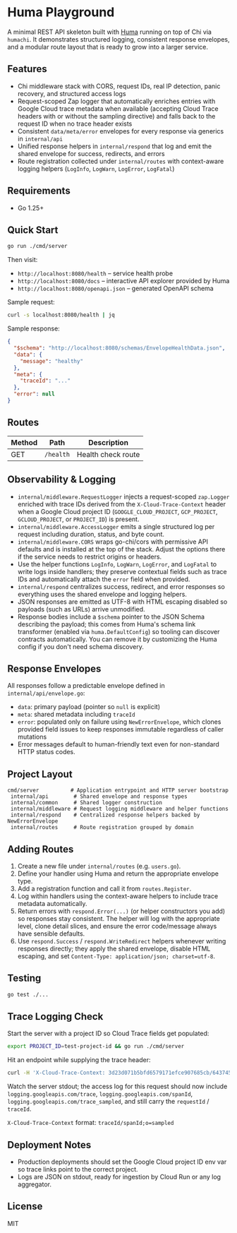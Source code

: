 # Huma Playground

A minimal REST API skeleton built with [Huma](https://github.com/danielgtaylor/huma) running on top of Chi via `humachi`. It demonstrates structured logging, consistent response envelopes, and a modular route layout that is ready to grow into a larger service.

## Features
- Chi middleware stack with CORS, request IDs, real IP detection, panic recovery, and structured access logs
- Request-scoped Zap logger that automatically enriches entries with Google Cloud trace metadata when available (accepting Cloud Trace headers with or without the sampling directive) and falls back to the request ID when no trace header exists
- Consistent `data/meta/error` envelopes for every response via generics in `internal/api`
- Unified response helpers in `internal/respond` that log and emit the shared envelope for success, redirects, and errors
- Route registration collected under `internal/routes` with context-aware logging helpers (`LogInfo`, `LogWarn`, `LogError`, `LogFatal`)

## Requirements
- Go 1.25+

## Quick Start
```bash
go run ./cmd/server
```

Then visit:
- `http://localhost:8080/health` – service health probe
- `http://localhost:8080/docs` – interactive API explorer provided by Huma
- `http://localhost:8080/openapi.json` – generated OpenAPI schema

Sample request:
```bash
curl -s localhost:8080/health | jq
```

Sample response:

```json
{
  "$schema": "http://localhost:8080/schemas/EnvelopeHealthData.json",
  "data": {
    "message": "healthy"
  },
  "meta": {
    "traceId": "..."
  },
  "error": null
}
```

## Routes
| Method | Path      | Description        |
|--------|-----------|--------------------|
| GET    | `/health` | Health check route |

## Observability & Logging
- `internal/middleware.RequestLogger` injects a request-scoped `zap.Logger` enriched with trace IDs derived from the `X-Cloud-Trace-Context` header when a Google Cloud project ID (`GOOGLE_CLOUD_PROJECT`, `GCP_PROJECT`, `GCLOUD_PROJECT`, or `PROJECT_ID`) is present.
- `internal/middleware.AccessLogger` emits a single structured log per request including duration, status, and byte count.
- `internal/middleware.CORS` wraps go-chi/cors with permissive API defaults and is installed at the top of the stack. Adjust the options there if the service needs to restrict origins or headers.
- Use the helper functions `LogInfo`, `LogWarn`, `LogError`, and `LogFatal` to write logs inside handlers; they preserve contextual fields such as trace IDs and automatically attach the `error` field when provided.
- `internal/respond` centralizes success, redirect, and error responses so everything uses the shared envelope and logging helpers.
- JSON responses are emitted as UTF-8 with HTML escaping disabled so payloads (such as URLs) arrive unmodified.
- Response bodies include a `$schema` pointer to the JSON Schema describing the payload; this comes from Huma's schema link transformer (enabled via `huma.DefaultConfig`) so tooling can discover contracts automatically. You can remove it by customizing the Huma config if you don't need schema discovery.

## Response Envelopes
All responses follow a predictable envelope defined in `internal/api/envelope.go`:
- `data`: primary payload (pointer so `null` is explicit)
- `meta`: shared metadata including `traceId`
- `error`: populated only on failure using `NewErrorEnvelope`, which clones provided field issues to keep responses immutable regardless of caller mutations
- Error messages default to human-friendly text even for non-standard HTTP status codes.

## Project Layout
```
cmd/server          # Application entrypoint and HTTP server bootstrap
 internal/api        # Shared envelope and response types
 internal/common     # Shared logger construction
 internal/middleware # Request logging middleware and helper functions
 internal/respond    # Centralized response helpers backed by NewErrorEnvelope
 internal/routes     # Route registration grouped by domain
```

## Adding Routes
1. Create a new file under `internal/routes` (e.g. `users.go`).
2. Define your handler using Huma and return the appropriate envelope type.
3. Add a registration function and call it from `routes.Register`.
4. Log within handlers using the context-aware helpers to include trace metadata automatically.
5. Return errors with `respond.Error(...)` (or helper constructors you add) so responses stay consistent. The helper will log with the appropriate level, clone detail slices, and ensure the error code/message always have sensible defaults.
6. Use `respond.Success` / `respond.WriteRedirect` helpers whenever writing responses directly; they apply the shared envelope, disable HTML escaping, and set `Content-Type: application/json; charset=utf-8`.

## Testing
```bash
go test ./...
```

## Trace Logging Check

Start the server with a project ID so Cloud Trace fields get populated:
```bash
export PROJECT_ID=test-project-id && go run ./cmd/server
```
Hit an endpoint while supplying the trace header:
```bash
curl -H 'X-Cloud-Trace-Context: 3d23d071b5bfd6579171efce907685cb/643745351650131537;o=1' http://localhost:8080/health
```
Watch the server stdout; the access log for this request should now include `logging.googleapis.com/trace`, `logging.googleapis.com/spanId`, `logging.googleapis.com/trace_sampled`, and still carry the `requestId` / `traceId`.

`X-Cloud-Trace-Context` format: `traceId/spanId;o=sampled`

## Deployment Notes
- Production deployments should set the Google Cloud project ID env var so trace links point to the correct project.
- Logs are JSON on stdout, ready for ingestion by Cloud Run or any log aggregator.

## License
MIT
